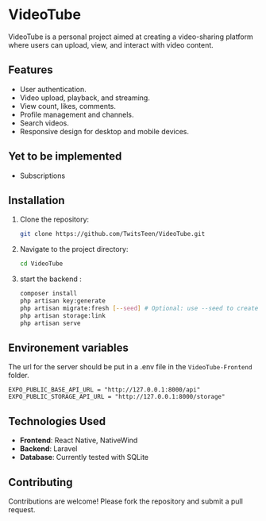 # VideoTube

VideoTube is a personal project aimed at creating a video-sharing platform where users can upload, view, and interact with video content.

## Features

- User authentication.
- Video upload, playback, and streaming.
- View count, likes, comments.
- Profile management and channels.
- Search videos.
- Responsive design for desktop and mobile devices.

## Yet to be implemented

- Subscriptions

## Installation

1. Clone the repository:
   ```bash
   git clone https://github.com/TwitsTeen/VideoTube.git
   ```
2. Navigate to the project directory:

   ```bash
   cd VideoTube
   ```

3. start the backend :

   ```bash
   composer install
   php artisan key:generate
   php artisan migrate:fresh [--seed] # Optional: use --seed to create demo videos and users
   php artisan storage:link
   php artisan serve
   ```

## Environement variables

The url for the server should be put in a .env file in the `VideoTube-Frontend` folder.

```
EXPO_PUBLIC_BASE_API_URL = "http://127.0.0.1:8000/api"
EXPO_PUBLIC_STORAGE_API_URL = "http://127.0.0.1:8000/storage"
```

## Technologies Used

- **Frontend**: React Native, NativeWind
- **Backend**: Laravel
- **Database**: Currently tested with SQLite

## Contributing

Contributions are welcome! Please fork the repository and submit a pull request.
